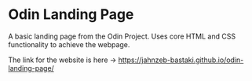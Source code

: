 # Odin Landing Page
A basic landing page from the Odin Project. Uses core HTML and CSS functionality to achieve the webpage.

The link for the website is here -> https://jahnzeb-bastaki.github.io/odin-landing-page/
